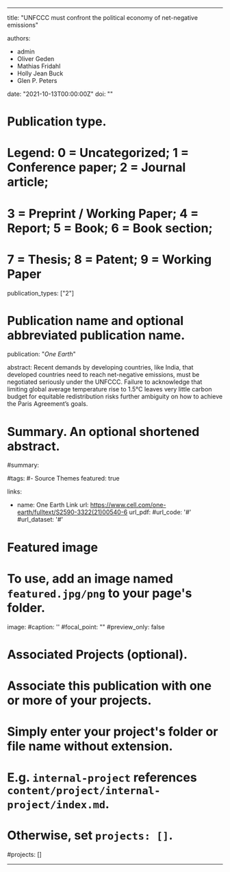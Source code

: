 
---
title: "UNFCCC must confront the political economy of net-negative emissions" 

authors:
- admin
- Oliver Geden
- Mathias Fridahl 
- Holly Jean Buck
- Glen P. Peters

date: "2021-10-13T00:00:00Z"
doi: ""

# Publication type.
# Legend: 0 = Uncategorized; 1 = Conference paper; 2 = Journal article;
# 3 = Preprint / Working Paper; 4 = Report; 5 = Book; 6 = Book section;
# 7 = Thesis; 8 = Patent; 9 = Working Paper
publication_types: ["2"]

# Publication name and optional abbreviated publication name.
publication: "*One Earth*"

abstract: Recent demands by developing countries, like India, that developed countries need to reach net-negative emissions, must be negotiated seriously under the UNFCCC. Failure to acknowledge that limiting global average temperature rise to 1.5°C leaves very little carbon budget for equitable redistribution risks further ambiguity on how to achieve the Paris Agreement’s goals.

# Summary. An optional shortened abstract.
#summary: 

#tags:
#- Source Themes
featured: true

links:
- name: One Earth Link
  url: https://www.cell.com/one-earth/fulltext/S2590-3322(21)00540-6
url_pdf: 
#url_code: '#'
#url_dataset: '#'


# Featured image
# To use, add an image named `featured.jpg/png` to your page's folder. 
image:
  #caption: ''
  #focal_point: ""
  #preview_only: false

# Associated Projects (optional).
#   Associate this publication with one or more of your projects.
#   Simply enter your project's folder or file name without extension.
#   E.g. `internal-project` references `content/project/internal-project/index.md`.
#   Otherwise, set `projects: []`.
#projects: []

---

